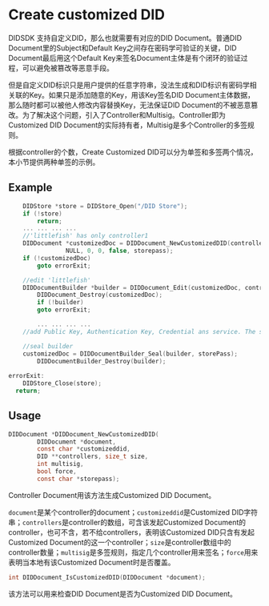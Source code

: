 # Create customized DID

DIDSDK 支持自定义DID，那么也就需要有对应的DID Document。普通DID Document里的Subject和Default Key之间存在密码学可验证的关键，DID Document最后用这个Default Key来签名Document主体是有个闭环的验证过程，可以避免被篡改等恶意手段。

但是自定义DID标识只是用户提供的任意字符串，没法生成和DID标识有密码学相关联的Key。如果只是添加随意的Key，用该Key签名DID Document主体数据，那么随时都可以被他人修改内容替换Key，无法保证DID Document的不被恶意篡改。为了解决这个问题，引入了Controller和Multisig。Controller即为Customized DID Document的实际持有者，Multisig是多个Controller的多签规则。

根据controller的个数，Create Customized DID可以分为单签和多签两个情况，本小节提供两种单签的示例。

## Example

```c
    DIDStore *store = DIDStore_Open("/DID Store");
    if (!store)
        return;
    ... ... ... ...
    //'littlefish' has only controller1
    DIDDocument *customizedDoc = DIDDocument_NewCustomizedDID(controller1Doc, "littlefish",
                NULL, 0, 0, false, storepass);
    if (!customizedDoc)
      	goto errorExit;

    //edit 'littlefish'
    DIDDocumentBuilder *builder = DIDDocument_Edit(customizedDoc, controller2Doc);
		DIDDocument_Destroy(customizedDoc);
		if (!builder)
      	goto errorExit;

		... ... ... ...
    //add Public Key, Authentication Key, Credential ans service. The sample to add controller is in 'create-customized did'

    //seal builder
    customizedDoc = DIDDocumentBuilder_Seal(builder, storePass);
		DIDDocumentBuilder_Destroy(builder);
		
errorExit:
	DIDStore_Close(store);
  return;
```

## Usage

```c
DIDDocument *DIDDocument_NewCustomizedDID(
        DIDDocument *document,
        const char *customizeddid,
        DID **controllers, size_t size,
        int multisig,
        bool force,
        const char *storepass);
```

Controller Document用该方法生成Customized DID Document。

`document`是某个controller的document；`customizeddid`是Customized DID字符串；`controllers`是controller的数组，可含该发起Customized Document的controller，也可不含，若不给controllers，表明该Customized DID只含有发起Customized Document的这一个controller；`size`是controller数组中的controller数量；`multisig`是多签规则，指定几个controller用来签名；`force`用来表明当本地有该Customized Document时是否覆盖。

```c
int DIDDocument_IsCustomizedDID(DIDDocument *document);
```

该方法可以用来检查DID Document是否为Customized DID Document。
